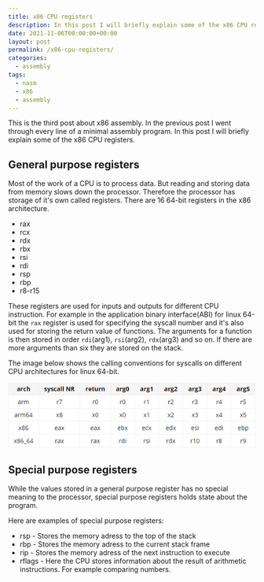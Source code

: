 ```yaml
---
title: x86 CPU registers
description: In this post I will briefly explain some of the x86 CPU registers.
date: 2021-11-06T00:00:00+00:00
layout: post
permalink: /x86-cpu-registers/
categories:
  - assembly
tags:
  - nasm
  - x86
  - assembly
---
```


This is the third post about x86 assembly. In the previous post I went through every line of a minimal assembly program. In this post I will briefly explain some of the x86 CPU registers.


## General purpose registers
Most of the work of a CPU is to process data. But reading and storing data from memory slows down the processor. Therefore the processor has storage of it's own called registers. There are 16 64-bit registers in the x86 architecture.

* rax
* rcx
* rdx
* rbx
* rsi
* rdi
* rsp
* rbp
* r8-r15

These registers are used for inputs and outputs for different CPU instruction. For example in the application binary interface(ABI) for linux 64-bit the `rax` register is used for specifying the syscall number and it's also used for storing the return value of functions. The arguments for a function is then stored in order `rdi`(arg1), `rsi`(arg2), `rdx`(arg3) and so on. If there are more arguments than six they are stored on the stack.

The image below shows the calling conventions for syscalls on different CPU architectures for linux 64-bit.

![Linux 64-bit ABI](/assets/linux_abi.png)

## Special purpose registers

While the values stored in a general purpose register has no special meaning to the processor, special purpose registers holds state about the program. 

Here are examples of special purpose registers:

* rsp - Stores the memory adress to the top of the stack
* rbp - Stores the memory adress to the current stack frame
* rip - Stores the memory adress of the next instruction to execute
* rflags - Here the CPU stores information about the result of arithmetic instructions. For example comparing numbers.